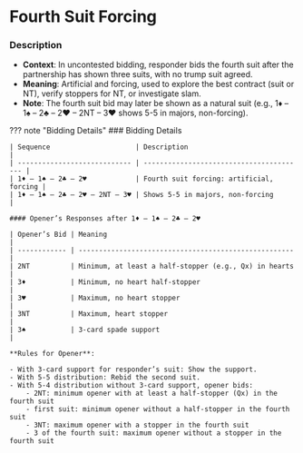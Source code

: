 # Fourth Suit Forcing

### Description

- **Context**: In uncontested bidding, responder bids the fourth suit after the partnership has shown three suits, with no trump suit agreed.
- **Meaning**: Artificial and forcing, used to explore the best contract (suit or NT), verify stoppers for NT, or investigate slam.
- **Note**: The fourth suit bid may later be shown as a natural suit (e.g., 1♦ – 1♠ – 2♣ – 2♥ – 2NT – 3♥ shows 5-5 in majors, non-forcing).

??? note "Bidding Details"
    ### Bidding Details

    | Sequence                     | Description                              |
    | ---------------------------- | ---------------------------------------- |
    | 1♦ – 1♠ – 2♣ – 2♥            | Fourth suit forcing: artificial, forcing |
    | 1♦ – 1♠ – 2♣ – 2♥ – 2NT – 3♥ | Shows 5-5 in majors, non-forcing         |

    #### Opener’s Responses after 1♦ – 1♠ – 2♣ – 2♥

    | Opener’s Bid | Meaning                                               |
    | ------------ | ----------------------------------------------------- |
    | 2NT          | Minimum, at least a half-stopper (e.g., Qx) in hearts |
    | 3♦           | Minimum, no heart half-stopper                        |
    | 3♥           | Maximum, no heart stopper                             |
    | 3NT          | Maximum, heart stopper                                |
    | 3♠           | 3-card spade support                                  |

    **Rules for Opener**:

    - With 3-card support for responder’s suit: Show the support.
    - With 5-5 distribution: Rebid the second suit.
    - With 5-4 distribution without 3-card support, opener bids:
        - 2NT: minimum opener with at least a half-stopper (Qx) in the fourth suit
        - first suit: minimum opener without a half-stopper in the fourth suit
        - 3NT: maximum opener with a stopper in the fourth suit
        - 3 of the fourth suit: maximum opener without a stopper in the fourth suit
